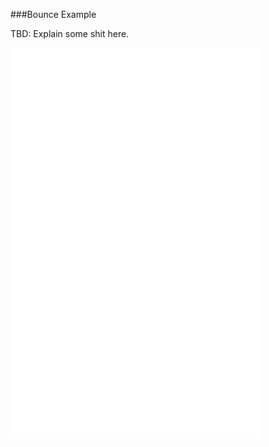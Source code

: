 ###Bounce Example

TBD: Explain some shit here.

<embed height="625" width="400" id="EXAMPLE" name="EXAMPLE" src="examples/Bouncer.svg"/>

